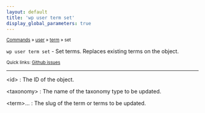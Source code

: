 ```yaml
---
layout: default
title: 'wp user term set'
display_global_parameters: true
---
```


<small>[Commands](/commands/) &raquo; [user](/commands/user/) &raquo; [term](/commands/user/term/) &raquo; set</small>

`wp user term set` - Set terms. Replaces existing terms on the object.

<small>Quick links: <a href="https://github.com/wp-cli/wp-cli/issues?q=is%3Aopen+label%3Acommand%3Auser-term-set+sort%3Aupdated-desc">Github issues</a></small>

<hr />

&lt;id&gt;
: The ID of the object.

&lt;taxonomy&gt;
: The name of the taxonomy type to be updated.

&lt;term&gt;...
: The slug of the term or terms to be updated.



